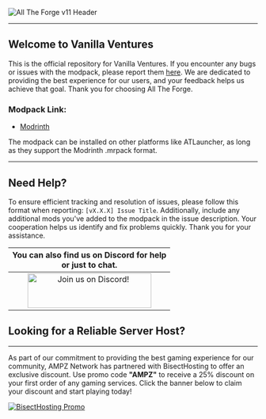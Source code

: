 ![All The Forge v11 Header](https://www.bisecthosting.com/images/CF/VanillaVentures/MP_VanillaVentures_header.webp)

------

## Welcome to Vanilla Ventures

This is the official repository for Vanilla Ventures. If you encounter any bugs or issues with the modpack, please report them [here](https://github.com/AMPZNetwork/Vanilla-Ventures/issues). We are dedicated to providing the best experience for our users, and your feedback helps us achieve that goal. Thank you for choosing All The Forge. 
### Modpack Link:

- [Modrinth](https://modrinth.com/modpack/vanilla-ventures)

The modpack can be installed on other platforms like ATLauncher, as long as they support the Modrinth .mrpack format.

------

## Need Help?

To ensure efficient tracking and resolution of issues, please follow this format when reporting: `[vX.X.X] Issue Title`. Additionally, include any additional mods you've added to the modpack in the issue description. Your cooperation helps us identify and fix problems quickly. Thank you for your assistance.

|You can also find us on Discord for help<br>or just to chat.|
|:------------:|
|<a href=" https://discord.ampznetwork.com"><img src="https://discord.com/assets/ff41b628a47ef3141164bfedb04fb220.png" alt="Join us on Discord!"  width="250" height="70"></a>|

## Looking for a Reliable Server Host?
------
As part of our commitment to providing the best gaming experience for our community, AMPZ Network has partnered with BisectHosting to offer an exclusive discount. Use promo code **"AMPZ"** to receive a 25% discount on your first order of any gaming services. Click the banner below to claim your discount and start playing today!

[![BisectHosting Promo](https://www.bisecthosting.com/images/CF/VanillaVentures/MP_VanillaVentures_affiliate.webp)](https://bisecthosting.com/AMPZ)
